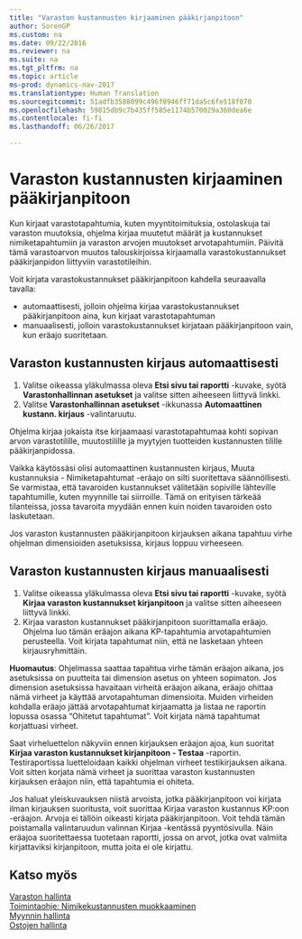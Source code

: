 ```yaml
---
title: "Varaston kustannusten kirjaaminen pääkirjanpitoon"
author: SorenGP
ms.custom: na
ms.date: 09/22/2016
ms.reviewer: na
ms.suite: na
ms.tgt_pltfrm: na
ms.topic: article
ms-prod: dynamics-nav-2017
ms.translationtype: Human Translation
ms.sourcegitcommit: 51adfb3588099c496f0946ff71da5c6fe518f070
ms.openlocfilehash: 59815db9c7b435ff585e1174b570029a360dea6e
ms.contentlocale: fi-fi
ms.lasthandoff: 06/26/2017

---
```


# <a name="how-to-post-inventory-costs-to-the-general-ledger"></a>Varaston kustannusten kirjaaminen pääkirjanpitoon   
Kun kirjaat varastotapahtumia, kuten myyntitoimituksia, ostolaskuja tai varaston muutoksia, ohjelma kirjaa muutetut määrät ja kustannukset nimiketapahtumiin ja varaston arvojen muutokset arvotapahtumiin. Päivitä tämä varastoarvon muutos talouskirjoissa kirjaamalla varastokustannukset pääkirjanpidon liittyviin varastotileihin.

Voit kirjata varastokustannukset pääkirjanpitoon kahdella seuraavalla tavalla:

- automaattisesti, jolloin ohjelma kirjaa varastokustannukset pääkirjanpitoon aina, kun kirjaat varastotapahtuman
- manuaalisesti, jolloin varastokustannukset kirjataan pääkirjanpitoon vain, kun eräajo suoritetaan.


## <a name="to-post-inventory-costs-automatically"></a>Varaston kustannusten kirjaus automaattisesti
1. Valitse oikeassa yläkulmassa oleva **Etsi sivu tai raportti** -kuvake, syötä **Varastonhallinnan asetukset** ja valitse sitten aiheeseen liittyvä linkki.
2. Valitse **Varastonhallinnan asetukset** -ikkunassa **Automaattinen kustann. kirjaus** -valintaruutu.

Ohjelma kirjaa jokaista itse kirjaamaasi varastotapahtumaa kohti sopivan arvon varastotilille, muutostilille ja myytyjen tuotteiden kustannusten tilille pääkirjanpidossa.

Vaikka käytössäsi olisi automaattinen kustannusten kirjaus, Muuta kustannuksia - Nimiketapahtumat -eräajo on silti suoritettava säännöllisesti. Se varmistaa, että tavaroiden kustannukset välitetään sopiville lähteville tapahtumille, kuten myynnille tai siirroille. Tämä on erityisen tärkeää tilanteissa, jossa tavaroita myydään ennen kuin noiden tavaroiden osto laskutetaan.

Jos varaston kustannusten pääkirjanpitoon kirjauksen aikana tapahtuu virhe ohjelman dimensioiden asetuksissa, kirjaus loppuu virheeseen.

## <a name="to-post-inventory-costs-manually"></a>Varaston kustannusten kirjaus manuaalisesti
1. Valitse oikeassa yläkulmassa oleva **Etsi sivu tai raportti** -kuvake, syötä **Kirjaa varaston kustannukset kirjanpitoon** ja valitse sitten aiheeseen liittyvä linkki.
2. Kirjaa varaston kustannukset pääkirjanpitoon suorittamalla eräajo. Ohjelma luo tämän eräajon aikana KP-tapahtumia arvotapahtumien perusteella. Voit kirjata tapahtumat niin, että ne lasketaan yhteen kirjausryhmittäin.

**Huomautus**: Ohjelmassa saattaa tapahtua virhe tämän eräajon aikana, jos asetuksissa on puutteita tai dimension asetus on yhteen sopimaton. Jos dimension asetuksissa havaitaan virheitä eräajon aikana, eräajo ohittaa nämä virheet ja käyttää arvotapahtuman dimensioita. Muiden virheiden kohdalla eräajo jättää arvotapahtumat kirjaamatta ja listaa ne raportin lopussa osassa “Ohitetut tapahtumat”. Voit kirjata nämä tapahtumat korjattuasi virheet.

Saat virheluettelon näkyviin ennen kirjauksen eräajon ajoa, kun suoritat **Kirjaa varaston kustannukset kirjanpitoon - Testaa** -raportin. Testiraportissa luetteloidaan kaikki ohjelman virheet testikirjauksen aikana. Voit sitten korjata nämä virheet ja suorittaa varaston kustannusten kirjauksen eräajon niin, että tapahtumia ei ohiteta.

Jos haluat yleiskuvauksen niistä arvoista, jotka pääkirjanpitoon voi kirjata ilman kirjauksen suoritusta, voit suorittaa Kirjaa varaston kustannus KP:oon -eräajon. Arvoja ei tällöin oikeasti kirjata pääkirjanpitoon. Voit tehdä tämän poistamalla valintaruudun valinnan Kirjaa -kentässä pyyntösivulla. Näin eräajoa suoritettaessa tuotetaan raportti, jossa on arvot, jotka ovat valmiita kirjattaviksi kirjanpitoon, mutta joita ei ole kirjattu.

## <a name="see-also"></a>Katso myös
[Varaston hallinta](inventory-manage-inventory.md)    
[Toimintaohje: Nimikekustannusten muokkaaminen](inventory-how-adjust-item-costs.md)  
[Myynnin hallinta](sales-manage-sales.md)  
[Ostojen hallinta](purchasing-manage-purchasing.md)

